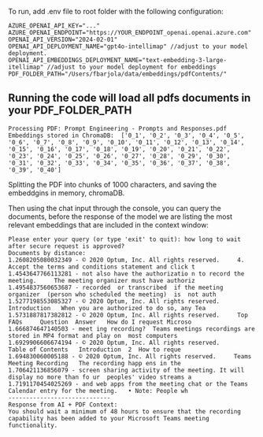 To run, add .env file to root folder with the following configuration:
```
AZURE_OPENAI_API_KEY="..."
AZURE_OPENAI_ENDPOINT="https://YOUR_ENDPOINT_openai.openai.azure.com"
OPENAI_API_VERSION="2024-02-01"
OPENAI_API_DEPLOYMENT_NAME="gpt4o-intellimap" //adjust to your model deployment.
OPENAI_API_EMBEDDINGS_DEPLOYMENT_NAME="text-embedding-3-large-itellimap" //adjust to your model deployment for embeddings
PDF_FOLDER_PATH="/Users/fbarjola/data/embeddings/pdfContents/"
```

## Running the code will load all pdfs documents in your PDF_FOLDER_PATH
```
Processing PDF: Prompt Engineering - Prompts and Responses.pdf
Embeddings stored in ChromaDB:  ['0_1', '0_2', '0_3', '0_4', '0_5', '0_6', '0_7', '0_8', '0_9', '0_10', '0_11', '0_12', '0_13', '0_14', '0_15', '0_16', '0_17', '0_18', '0_19', '0_20', '0_21', '0_22', '0_23', '0_24', '0_25', '0_26', '0_27', '0_28', '0_29', '0_30', '0_31', '0_32', '0_33', '0_34', '0_35', '0_36', '0_37', '0_38', '0_39', '0_40']
```

Splitting the PDF into chunks of 1000 characters, and saving the embeddgins in memory, chromaDB.

Then using the chat input through the console, you can query the documents, before the response of the model we are listing the most relevant embeddings that are included in the context window:

```
Please enter your query (or type 'exit' to quit): how long to wait after secure request is approved?
Documents by distance:
1.2608205080032349 - © 2020 Optum, Inc. All rights reserved.     4. Accept the terms and conditions statement and click t
1.4543647766113281 - not also have the authorizatio n to record the meeting.     The meeting organizer must have authoriz
1.4954837560653687 - recorded  or transcribed  if the meeting organizer  (person who scheduled the meeting)  is  not auth
1.5277198553085327 - © 2020 Optum, Inc. All rights reserved.     Introduction   When you are authorized to do so, any Tea
1.5731887817382812 - © 2020 Optum, Inc. All rights reserved.     Top FAQs     Question  Answer   How do I request Microso
1.666874647140503 - meet ing recording?  Teams meetings recordings are stored in MP4 format and play on  most computers 
1.6929906606674194 - © 2020 Optum, Inc. All rights reserved.            Table of Contents   Introduction  2  How to reque
1.694830060005188 - © 2020 Optum, Inc. All rights reserved.     Teams Meeting Recording   The recording happ ens in the 
1.706421136856079 - screen sharing activity of the meeting. It will display no more than fo ur  peoples' video streams a
1.7191170454025269 - and web apps from the meeting chat or the Teams  Calendar entry for the meeting.   • Note: People wh
-----------------------------
Response from AI + PDF Context:
You should wait a minimum of 48 hours to ensure that the recording capability has been added to your Microsoft Teams meeting functionality.
```